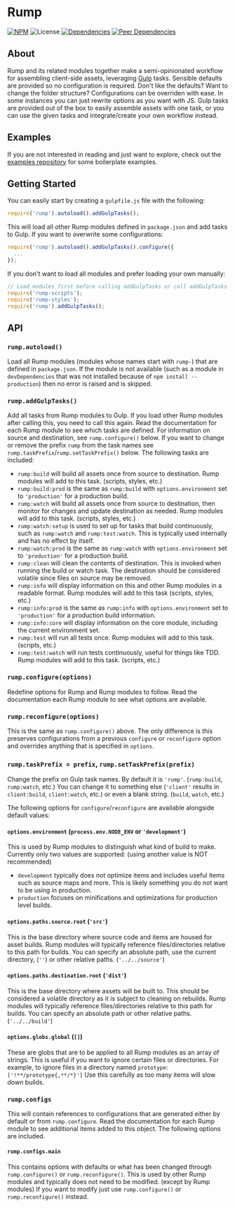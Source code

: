 # Rump
[![NPM](http://img.shields.io/npm/v/rump.svg?style=flat-square)](https://www.npmjs.org/package/rump)
![License](http://img.shields.io/npm/l/rump.svg?style=flat-square)
[![Dependencies](http://img.shields.io/david/rumps/rump.svg?style=flat-square)](https://david-dm.org/rumps/rump)
[![Peer Dependencies](http://img.shields.io/david/peer/rumps/rump.svg?style=flat-square)](https://david-dm.org/rumps/rump#info=peerDependencies)


## About
Rump and its related modules together make a semi-opinionated workflow for
assembling client-side assets, leveraging [Gulp](http://gulpjs.com/) tasks.
Sensible defaults are provided so no configuration is required. Don't like the
defaults? Want to change the folder structure? Configurations can be overriden
with ease. In some instances you can just rewrite options as you want with JS.
Gulp tasks are provided out of the box to easily assemble assets with one
task, or you can use the given tasks and integrate/create your own workflow
instead.


## Examples
If you are not interested in reading and just want to explore, check out the
[examples repository](https://github.com/rumps/examples) for some boilerplate
examples.


## Getting Started
You can easily start by creating a `gulpfile.js` file with the following:

```js
require('rump').autoload().addGulpTasks();
```

This will load all other Rump modules defined in `package.json` and add tasks
to Gulp. If you want to overwrite some configurations:

```js
require('rump').autoload().addGulpTasks().configure({
  ...
});
```

If you don't want to load all modules and prefer loading your own manually:

```js
// Load modules first before calling addGulpTasks or call addGulpTasks again
require('rump-scripts');
require('rump-styles');
require('rump').addGulpTasks();
```


## API

### `rump.autoload()`
Load all Rump modules (modules whose names start with `rump-`) that are defined
in `package.json`. If the module is not available (such as a module in
`devDependencies` that was not installed because of `npm install --production`)
then no error is raised and is skipped.

### `rump.addGulpTasks()`
Add all tasks from Rump modules to Gulp. If you load other Rump modules after
calling this, you need to call this again. Read the documentation for each Rump
module to see which tasks are defined. For information on source and
destination, see `rump.configure()` below. If you want to change or remove the
prefix `rump` from the task names see `rump.taskPrefix`/`rump.setTaskPrefix()`
below. The following tasks are included:

- `rump:build` will build all assets once from source to destination. Rump
modules will add to this task. (scripts, styles, etc.)
- `rump:build:prod` is the same as `rump:build` with `options.environment` set
to `'production'` for a production build.
- `rump:watch` will build all assets once from source to destination, then
monitor for changes and update destination as needed. Rump modules will add to
this task. (scripts, styles, etc.)
- `rump:watch:setup` is used to set up for tasks that build continuously, such
as `rump:watch` and `rump:test:watch`. This is typically used internally and
has no effect by itself.
- `rump:watch:prod` is the same as `rump:watch` with `options.environment` set
to `'production'` for a production build.
- `rump:clean` will clean the contents of destination. This is invoked when
running the build or watch task. The destination should be considered volatile
since files on source may be removed.
- `rump:info` will display information on this and other Rump modules in a
readable format. Rump modules will add to this task (scripts, styles, etc.)
- `rump:info:prod` is the same as `rump:info` with `options.environment` set
to `'production'` for a production build information.
- `rump:info:core` will display information on the core module, including the
current environment set.
- `rump:test` will run all tests once. Rump modules will add to this task.
(scripts, etc.)
- `rump:test:watch` will run tests continuously, useful for things like TDD.
Rump modules will add to this task. (scripts, etc.)

### `rump.configure(options)`
Redefine options for Rump and Rump modules to follow. Read the documentation
each Rump module to see what options are available.

### `rump.reconfigure(options)`
This is the same as `rump.configure()` above. The only difference is this
preserves configurations from a previous `configure` or `reconfigure` option
and overrides anything that is specified in `options`.

### `rump.taskPrefix = prefix`, `rump.setTaskPrefix(prefix)`
Change the prefix on Gulp task names. By default it is `'rump'`. (`rump:build`,
`rump:watch`, etc.) You can change it to something else (`'client'` results in
`client:build`, `client:watch`, etc.) or even a blank string. (`build`,
`watch`, etc.)

The following options for `configure`/`reconfigure` are available alongside
default values:

#### `options.environment` (`process.env.NODE_ENV` or `'development'`)
This is used by Rump modules to distinguish what kind of build to make.
Currently only two values are supported: (using another value is NOT
recommended)

- `development` typically does not optimize items and includes useful items
such as source maps and more. This is likely something you do not want to be
using in production.
- `production` focuses on minifications and optimizations for production level
builds.

#### `options.paths.source.root` (`'src'`)
This is the base directory where source code and items are housed for asset
builds. Rump modules will typically reference files/directories relative to
this path for builds. You can specify an absolute path, use the current
directory, (`''`) or other relative paths. (`'../../source'`)

#### `options.paths.destination.root` (`'dist'`)
This is the base directory where assets will be built to. This should be
considered a volatile directory as it is subject to cleaning on rebuilds. Rump
modules will typically reference files/directories relative to this path for
builds. You can specify an absolute path or other relative paths.
(`'../../build'`)

#### `options.globs.global` (`[]`)
These are globs that are to be applied to all Rump modules as an array of
strings. This is useful if you want to ignore certain files or directories. For
example, to ignore files in a directory named `prototype`:
`['!**/prototype{,**/*}']` Use this carefully as too many items will slow down
builds.

### `rump.configs`
This will contain references to configurations that are generated either by
default or from `rump.configure`. Read the documentation for each Rump module
to see additional items added to this object. The following options are
included.

#### `rump.configs.main`
This contains options with defaults or what has been changed through
`rump.configure()` or `rump.reconfigure()`. This is used by other Rump modules
and typically does not need to be modified. (except by Rump modules) If you
want to modify just use `rump.configure()` or `rump.reconfigure()` instead.
